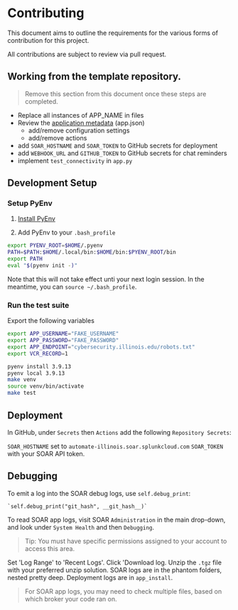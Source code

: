 # Contributing

This document aims to outline the requirements for the various forms of contribution for this project.

All contributions are subject to review via pull request.

## Working from the template repository.

> Remove this section from this document once these steps are completed.

- Replace all instances of APP_NAME in files
- Review the [application metadata][14] (app.json) 
  - add/remove configuration settings
  - add/remove actions
- add `SOAR_HOSTNAME` and `SOAR_TOKEN` to GitHub secrets for deployment
- add `WEBHOOK_URL` and `GITHUB_TOKEN` to GitHub secrets for chat reminders
- implement `test_connectivity` in `app.py`

[14]: https://docs.splunk.com/Documentation/Phantom/4.10.7/DevelopApps/Metadata

## Development Setup

### Setup PyEnv 

1. [Install PyEnv](https://github.com/pyenv/pyenv#basic-github-checkout)

2. Add PyEnv to your `.bash_profile`

```sh
export PYENV_ROOT=$HOME/.pyenv
PATH=$PATH:$HOME/.local/bin:$HOME/bin:$PYENV_ROOT/bin
export PATH
eval "$(pyenv init -)"
```

Note that this will not take effect unti your next login session.
In the meantime, you can `source ~/.bash_profile`.

### Run the test suite

Export the following variables
```sh
export APP_USERNAME="FAKE_USERNAME"
export APP_PASSWORD="FAKE_PASSWORD"
export APP_ENDPOINT="cybersecurity.illinois.edu/robots.txt"
export VCR_RECORD=1
```

```sh
pyenv install 3.9.13
pyenv local 3.9.13
make venv
source venv/bin/activate
make test
```

## Deployment

In GitHub, under 
`Secrets` then `Actions` add the following `Repository Secrets`:

`SOAR_HOSTNAME` set to `automate-illinois.soar.splunkcloud.com`
`SOAR_TOKEN` with your SOAR API token.

## Debugging

To emit a log into the SOAR debug logs, use `self.debug_print`:

    `self.debug_print("git_hash", __git_hash__)`

To read SOAR app logs, visit SOAR `Administration` in the main drop-down, and look under `System Health` and then `Debugging`. 

> Tip: You must have specific permissions assigned to your account to access this area.

Set 'Log Range' to 'Recent Logs'. Click 'Download log.
Unzip the `.tgz` file with your preferred unzip solution.
SOAR logs are in the phantom folders, nested pretty deep.
Deployment logs are in `app_install`.

> For SOAR app logs, you may need to check multiple files, based on which broker your code ran on.
